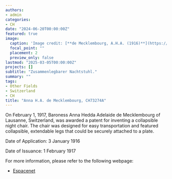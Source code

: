```yaml
---
authors:
- admin
categories:
- CH
date: "2024-06-20T00:00:00Z"
featured: true
image:
  caption: 'Image credit: [**de Mecklembourg, A.H.A. (1916)**](https://worldwide.espacenet.com/patent/search/family/004323385/publication/CH73274A?q=pn%3DCH73274A)'
  focal_point: ""
  placement: 2
  preview_only: false
lastmod: "2025-03-05T00:00:00Z"
projects: []
subtitle: "Zusammenlegbarer Nachtstuhl."
summary: ""
tags:
- Other Fields
- Switzerland
- CH
title: "Anna H.A. de Mecklembourg, CH73274A"
---
```

On February 1, 1917, Baroness Anna Hedda Adelaide de Mecklembourg of Lausanne, Switzerland, was awarded a patent for inventing a collapsible night chair. The chair was designed for easy transportation and featured collapsible, extendable legs that could be securely attached to a plate.

Date of Application: 3 January 1916  

Date of Issuance: 1 February 1917

For more information, please refer to the following webpage: 

- [Espacenet](https://worldwide.espacenet.com/patent/search/family/004323385/publication/CH73274A?q=pn%3DCH73274A)